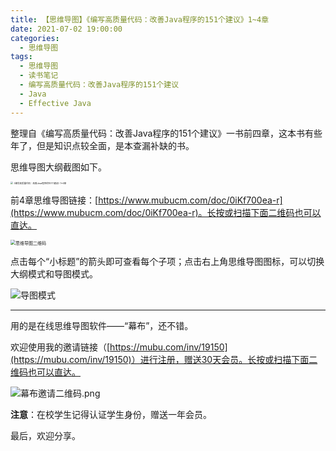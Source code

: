 ```yaml
---
title: 【思维导图】《编写高质量代码：改善Java程序的151个建议》1~4章
date: 2021-07-02 19:00:00
categories:
  - 思维导图
tags:
  - 思维导图
  - 读书笔记
  - 编写高质量代码：改善Java程序的151个建议
  - Java
  - Effective Java
---
```


整理自《编写高质量代码：改善Java程序的151个建议》一书前四章，这本书有些年了，但是知识点较全面，是本查漏补缺的书。

思维导图大纲截图如下。

<img src="https://i.loli.net/2021/07/02/Pjo5GV8mTCrk7EK.png" alt="《编写高质量代码：改善Java程序的151个建议》1~4章" style="zoom: 25%;" />


前4章思维导图链接：[https://www.mubucm.com/doc/0iKf700ea-r](https://www.mubucm.com/doc/0iKf700ea-r)。长按或扫描下面二维码也可以直达。

<img src="https://i.loli.net/2021/07/02/uZGldQsUbYhcVNg.png" alt="思维导图二维码" style="zoom: 50%;" />


点击每个“小标题”的箭头即可查看每个子项；点击右上角思维导图图标，可以切换大纲模式和导图模式。

![导图模式](https://i.loli.net/2021/07/02/pYHetLF3ysKwcT8.png)

---

用的是在线思维导图软件——“幕布”，还不错。

欢迎使用我的邀请链接（[https://mubu.com/inv/19150](https://mubu.com/inv/19150)）进行注册，赠送30天会员。长按或扫描下面二维码也可以直达。

![幕布邀请二维码.png](https://i.loli.net/2021/07/02/5davhmk1Oy3Y6iG.png)

**注意**：在校学生记得认证学生身份，赠送一年会员。

最后，欢迎分享。

